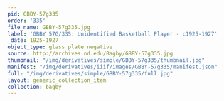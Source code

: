 ```yaml
---
pid: GBBY-57g335
order: '335'
file_name: GBBY-57g335.jpg
label: 'GBBY 57G/335: Unidentified Basketball Player - c1925-1927'
_date: 1925-1927
object_type: glass plate negative
source: http://archives.nd.edu/Bagby/GBBY-57g335.jpg
thumbnail: "/img/derivatives/simple/GBBY-57g335/thumbnail.jpg"
manifest: "/img/derivatives/iiif/images/GBBY-57g335/manifest.json"
full: "/img/derivatives/simple/GBBY-57g335/full.jpg"
layout: generic_collection_item
collection: bagby
---
```

